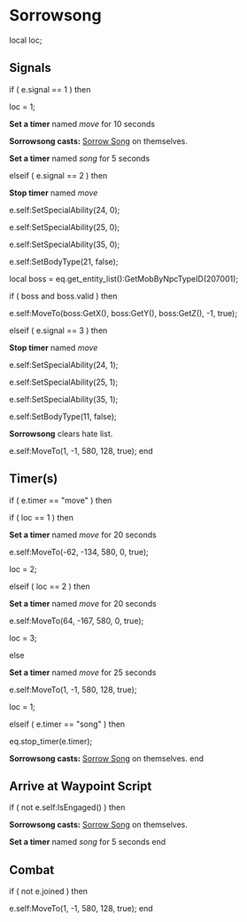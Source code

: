 # Sorrowsong
local loc;

## Signals

if ( e.signal == 1 ) then


loc = 1;


**Set a timer** named *move* for 10 seconds


**Sorrowsong casts:** [Sorrow Song](/spell/3011) on themselves.


**Set a timer** named *song* for 5 seconds



elseif ( e.signal == 2 ) then


**Stop timer** named *move*


e.self:SetSpecialAbility(24, 0); 


e.self:SetSpecialAbility(25, 0); 


e.self:SetSpecialAbility(35, 0); 


e.self:SetBodyType(21, false);






local boss = eq.get_entity_list():GetMobByNpcTypeID(207001); 


if ( boss and boss.valid ) then



e.self:MoveTo(boss:GetX(), boss:GetY(), boss:GetZ(), -1, true);




elseif ( e.signal == 3 ) then


**Stop timer** named *move*


e.self:SetSpecialAbility(24, 1); 


e.self:SetSpecialAbility(25, 1); 


e.self:SetSpecialAbility(35, 1); 


e.self:SetBodyType(11, false);



**Sorrowsong** clears hate list.


e.self:MoveTo(1, -1, 580, 128, true);
end

## Timer(s)


if ( e.timer == "move" ) then





if ( loc == 1 ) then



**Set a timer** named *move* for 20 seconds



e.self:MoveTo(-62, -134, 580, 0, true);



loc = 2;


elseif ( loc == 2 ) then



**Set a timer** named *move* for 20 seconds



e.self:MoveTo(64, -167, 580, 0, true);



loc = 3;


else



**Set a timer** named *move* for 25 seconds



e.self:MoveTo(1, -1, 580, 128, true);



loc = 1;





elseif ( e.timer == "song" ) then


eq.stop_timer(e.timer);


**Sorrowsong casts:** [Sorrow Song](/spell/3011) on themselves.
end

## Arrive at Waypoint Script

if ( not e.self:IsEngaged() ) then


**Sorrowsong casts:** [Sorrow Song](/spell/3011) on themselves.


**Set a timer** named *song* for 5 seconds
end

## Combat

if ( not e.joined ) then


e.self:MoveTo(1, -1, 580, 128, true);
end
